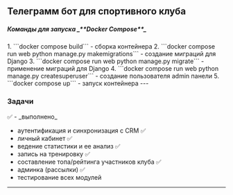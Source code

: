 <h2>Телеграмм бот для спортивного клуба</h2>

<h5>Команды для запуска _**Docker Compose**_</h5>
1. ```docker compose build``` - сборка контейнера
2. ```docker compose run web python manage.py makemigrations``` - создание миграций для Django
3. ```docker compose run web python manage.py migrate``` - применение миграций для Django
4. ```docker compose run web python manage.py createsuperuser``` - создание пользователя admin панели
5. ```docker compose up``` - запуск контейнера
---
<h3>Задачи</h3>
✅ - _выполнено_

 - аутентификация и синхронизация с CRM ✅
 - личный кабинет ✅
 - ведение статистики и ее анализ ✅
 - запись на тренировку ✅
 - составление топа/рейтинга участников клуба ✅
-  админка (рассылки) ✅
 - тестирование всех модулей
---